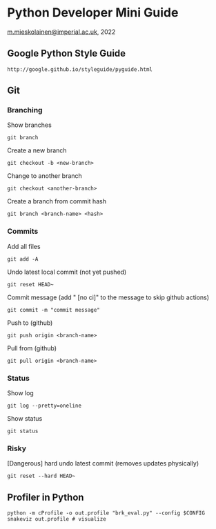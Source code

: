 # Python Developer Mini Guide
m.mieskolainen@imperial.ac.uk, 2022


## Google Python Style Guide
```
http://google.github.io/styleguide/pyguide.html
```

## Git


### Branching

Show branches
```
git branch
```

Create a new branch
```
git checkout -b <new-branch>
```

Change to another branch
```
git checkout <another-branch>
```

Create a branch from commit hash
```
git branch <branch-name> <hash>
```

### Commits

Add all files
```
git add -A
```

Undo latest local commit (not yet pushed)
```
git reset HEAD~
```

Commit message (add " [no ci]" to the message to skip github actions)
```
git commit -m "commit message"
```

Push to (github)
```
git push origin <branch-name>
```

Pull from (github)
```
git pull origin <branch-name>
```

### Status

Show log
```
git log --pretty=oneline
```

Show status
```
git status
```

### Risky

[Dangerous] hard undo latest commit (removes updates physically)
```
git reset --hard HEAD~
```


## Profiler in Python
```
python -m cProfile -o out.profile "brk_eval.py" --config $CONFIG
snakeviz out.profile # visualize
```
